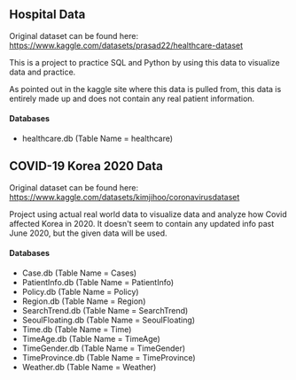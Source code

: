 ## Hospital Data

Original dataset can be found here: https://www.kaggle.com/datasets/prasad22/healthcare-dataset

This is a project to practice SQL and Python by using this data to visualize data and practice.

As pointed out in the kaggle site where this data is pulled from, this data is entirely made up and does not contain any real patient information. 

#### Databases
* healthcare.db (Table Name = healthcare)

## COVID-19 Korea 2020 Data
Original dataset can be found here: https://www.kaggle.com/datasets/kimjihoo/coronavirusdataset

Project using actual real world data to visualize data and analyze how Covid affected Korea in 2020. It doesn't seem to contain any updated info past June 2020, but the given data will be used. 

#### Databases
* Case.db (Table Name = Cases)
* PatientInfo.db (Table Name = PatientInfo)
* Policy.db (Table Name = Policy)
* Region.db (Table Name = Region)
* SearchTrend.db (Table Name = SearchTrend)
* SeoulFloating.db (Table Name = SeoulFloating)
* Time.db (Table Name = Time)
* TimeAge.db (Table Name = TimeAge)
* TimeGender.db (Table Name = TimeGender)
* TimeProvince.db (Table Name = TimeProvince)
* Weather.db (Table Name = Weather)